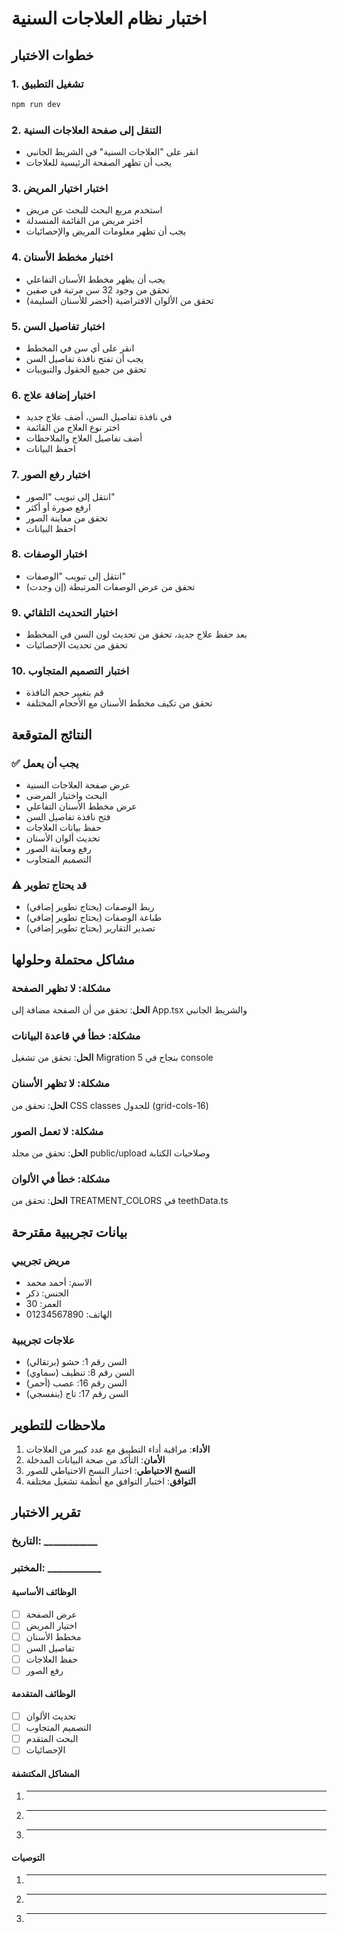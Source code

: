 # اختبار نظام العلاجات السنية

## خطوات الاختبار

### 1. تشغيل التطبيق
```bash
npm run dev
```

### 2. التنقل إلى صفحة العلاجات السنية
- انقر على "العلاجات السنية" في الشريط الجانبي
- يجب أن تظهر الصفحة الرئيسية للعلاجات

### 3. اختبار اختيار المريض
- استخدم مربع البحث للبحث عن مريض
- اختر مريض من القائمة المنسدلة
- يجب أن تظهر معلومات المريض والإحصائيات

### 4. اختبار مخطط الأسنان
- يجب أن يظهر مخطط الأسنان التفاعلي
- تحقق من وجود 32 سن مرتبة في صفين
- تحقق من الألوان الافتراضية (أخضر للأسنان السليمة)

### 5. اختبار تفاصيل السن
- انقر على أي سن في المخطط
- يجب أن تفتح نافذة تفاصيل السن
- تحقق من جميع الحقول والتبويبات

### 6. اختبار إضافة علاج
- في نافذة تفاصيل السن، أضف علاج جديد
- اختر نوع العلاج من القائمة
- أضف تفاصيل العلاج والملاحظات
- احفظ البيانات

### 7. اختبار رفع الصور
- انتقل إلى تبويب "الصور"
- ارفع صورة أو أكثر
- تحقق من معاينة الصور
- احفظ البيانات

### 8. اختبار الوصفات
- انتقل إلى تبويب "الوصفات"
- تحقق من عرض الوصفات المرتبطة (إن وجدت)

### 9. اختبار التحديث التلقائي
- بعد حفظ علاج جديد، تحقق من تحديث لون السن في المخطط
- تحقق من تحديث الإحصائيات

### 10. اختبار التصميم المتجاوب
- قم بتغيير حجم النافذة
- تحقق من تكيف مخطط الأسنان مع الأحجام المختلفة

## النتائج المتوقعة

### ✅ يجب أن يعمل
- عرض صفحة العلاجات السنية
- البحث واختيار المرضى
- عرض مخطط الأسنان التفاعلي
- فتح نافذة تفاصيل السن
- حفظ بيانات العلاجات
- تحديث ألوان الأسنان
- رفع ومعاينة الصور
- التصميم المتجاوب

### ⚠️ قد يحتاج تطوير
- ربط الوصفات (يحتاج تطوير إضافي)
- طباعة الوصفات (يحتاج تطوير إضافي)
- تصدير التقارير (يحتاج تطوير إضافي)

## مشاكل محتملة وحلولها

### مشكلة: لا تظهر الصفحة
**الحل**: تحقق من أن الصفحة مضافة إلى App.tsx والشريط الجانبي

### مشكلة: خطأ في قاعدة البيانات
**الحل**: تحقق من تشغيل Migration 5 بنجاح في console

### مشكلة: لا تظهر الأسنان
**الحل**: تحقق من CSS classes للجدول (grid-cols-16)

### مشكلة: لا تعمل الصور
**الحل**: تحقق من مجلد public/upload وصلاحيات الكتابة

### مشكلة: خطأ في الألوان
**الحل**: تحقق من TREATMENT_COLORS في teethData.ts

## بيانات تجريبية مقترحة

### مريض تجريبي
- الاسم: أحمد محمد
- الجنس: ذكر
- العمر: 30
- الهاتف: 01234567890

### علاجات تجريبية
- السن رقم 1: حشو (برتقالي)
- السن رقم 8: تنظيف (سماوي)
- السن رقم 16: عصب (أحمر)
- السن رقم 17: تاج (بنفسجي)

## ملاحظات للتطوير

1. **الأداء**: مراقبة أداء التطبيق مع عدد كبير من العلاجات
2. **الأمان**: التأكد من صحة البيانات المدخلة
3. **النسخ الاحتياطي**: اختبار النسخ الاحتياطي للصور
4. **التوافق**: اختبار التوافق مع أنظمة تشغيل مختلفة

## تقرير الاختبار

### التاريخ: ___________
### المختبر: ___________

#### الوظائف الأساسية
- [ ] عرض الصفحة
- [ ] اختيار المريض
- [ ] مخطط الأسنان
- [ ] تفاصيل السن
- [ ] حفظ العلاجات
- [ ] رفع الصور

#### الوظائف المتقدمة
- [ ] تحديث الألوان
- [ ] التصميم المتجاوب
- [ ] البحث المتقدم
- [ ] الإحصائيات

#### المشاكل المكتشفة
1. ___________
2. ___________
3. ___________

#### التوصيات
1. ___________
2. ___________
3. ___________
